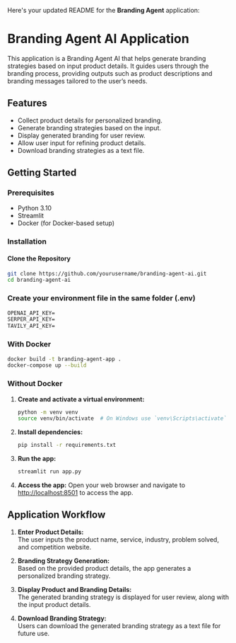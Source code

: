 Here's your updated README for the **Branding Agent** application:

# Branding Agent AI Application

This application is a Branding Agent AI that helps generate branding strategies based on input product details. It guides users through the branding process, providing outputs such as product descriptions and branding messages tailored to the user’s needs.

## Features

- Collect product details for personalized branding.
- Generate branding strategies based on the input.
- Display generated branding for user review.
- Allow user input for refining product details.
- Download branding strategies as a text file.

## Getting Started

### Prerequisites

- Python 3.10
- Streamlit
- Docker (for Docker-based setup)

### Installation

#### Clone the Repository

```sh
git clone https://github.com/yourusername/branding-agent-ai.git
cd branding-agent-ai
```

### Create your environment file in the same folder (.env)

```txt
OPENAI_API_KEY= 
SERPER_API_KEY= 
TAVILY_API_KEY=
```

### With Docker

```sh
docker build -t branding-agent-app .
docker-compose up --build
```

### Without Docker

1. **Create and activate a virtual environment:**
   ```sh
   python -m venv venv
   source venv/bin/activate  # On Windows use `venv\Scripts\activate`
   ```

2. **Install dependencies:**
   ```sh
   pip install -r requirements.txt
   ```

3. **Run the app:**
   ```sh
   streamlit run app.py
   ```

4. **Access the app:**
   Open your web browser and navigate to [http://localhost:8501](http://localhost:8501) to access the app.

## Application Workflow

1. **Enter Product Details:**  
   The user inputs the product name, service, industry, problem solved, and competition website.

2. **Branding Strategy Generation:**  
   Based on the provided product details, the app generates a personalized branding strategy.

3. **Display Product and Branding Details:**  
   The generated branding strategy is displayed for user review, along with the input product details.

4. **Download Branding Strategy:**  
   Users can download the generated branding strategy as a text file for future use.

